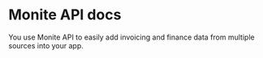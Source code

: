 # Monite API docs


You use Monite API to easily add invoicing and finance data from multiple sources into your app. 

